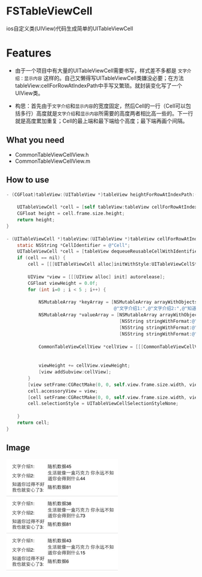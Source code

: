 FSTableViewCell
===========

ios自定义类(UIView)代码生成简单的UITableViewCell

Features
========

* 由于一个项目中有大量的UITableViewCell需要书写，样式差不多都是 `文字介绍：显示内容` 这样的。自己又懒得写UITableViewCell类嫌没必要；在方法tableView:cellForRowAtIndexPath中手写又繁琐。就封装变化写了一个UIView类。

* 构思：首先由于`文字介绍`和`显示内容`的宽度固定，然后Cell的一行（Cell可以包括多行）高度就是`文字介绍`和`显示内容`所需要的高度两者相比高一些的。下一行就是高度累加重复；Cell的最上端和最下端给个高度；最下端再画个间隔。

What you need
---

* CommonTableViewCellView.h
* CommonTableViewCellView.m

How to use
---  

```objective-c
- (CGFloat)tableView:(UITableView *)tableView heightForRowAtIndexPath:(NSIndexPath *)indexPath{
    
    UITableViewCell *cell = [self tableView:tableView cellForRowAtIndexPath:indexPath];
    CGFloat height = cell.frame.size.height;
    return height;
}

- (UITableViewCell *)tableView:(UITableView *)tableView cellForRowAtIndexPath:(NSIndexPath *)indexPath {
    static NSString *CellIdentifier = @"Cell";
    UITableViewCell *cell = [tableView dequeueReusableCellWithIdentifier:CellIdentifier];
    if (cell == nil) {
        cell = [[[UITableViewCell alloc]initWithStyle:UITableViewCellStyleDefault reuseIdentifier:CellIdentifier ] autorelease];
        
        UIView *view = [[[UIView alloc] init] autorelease];
        CGFloat viewHeight = 0.0f;
        for (int i=0 ; i < 5 ; i++) {
            
            NSMutableArray *keyArray = [NSMutableArray arrayWithObjects:
                                        @"文字介绍1:",@"文字介绍2:",@"知道你过得不好 我也就安心了3:", nil];
            NSMutableArray *valueArray = [NSMutableArray arrayWithObjects:
                                          [NSString stringWithFormat:@"随机数据%d", arc4random_uniform(100)],
                                          [NSString stringWithFormat:@"生活就像一盒巧克力 你永远不知道你会得到什么%d", arc4random_uniform(100)],
                                          [NSString stringWithFormat:@"随机数据%d", arc4random_uniform(100)], nil];

            CommonTableViewCellView *cellView = [[[CommonTableViewCellView alloc] initWithFrame:CGRectMake(0, viewHeight, self.view.frame.size.width, 0)
                                                                                       keyArray:keyArray
                                                                                     valueArray:valueArray] autorelease];
            viewHeight += cellView.viewHeight;
            [view addSubview:cellView];
        }
        [view setFrame:CGRectMake(0, 0, self.view.frame.size.width, viewHeight)];
        cell.accessoryView = view;
        [cell setFrame:CGRectMake(0, 0, self.view.frame.size.width, viewHeight)];
        cell.selectionStyle = UITableViewCellSelectionStyleNone;

    }
    return cell;
}   
```

Image
---  
<img src="result.png" height=300>